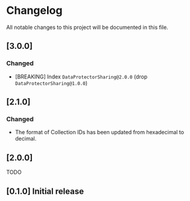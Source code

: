 # Changelog

All notable changes to this project will be documented in this file.

## [3.0.0]

### Changed

- [BREAKING] Index `DataProtectorSharing@2.0.0` (drop `DataProtectorSharing@1.0.0`)

## [2.1.0]

### Changed

- The format of Collection IDs has been updated from hexadecimal to decimal.

## [2.0.0]

TODO

## [0.1.0] Initial release
